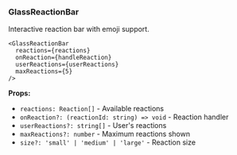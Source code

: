 ### GlassReactionBar

Interactive reaction bar with emoji support.

```tsx
<GlassReactionBar
  reactions={reactions}
  onReaction={handleReaction}
  userReactions={userReactions}
  maxReactions={5}
/>
```

**Props:**
- `reactions: Reaction[]` - Available reactions
- `onReaction?: (reactionId: string) => void` - Reaction handler
- `userReactions?: string[]` - User's reactions
- `maxReactions?: number` - Maximum reactions shown
- `size?: 'small' | 'medium' | 'large'` - Reaction size
